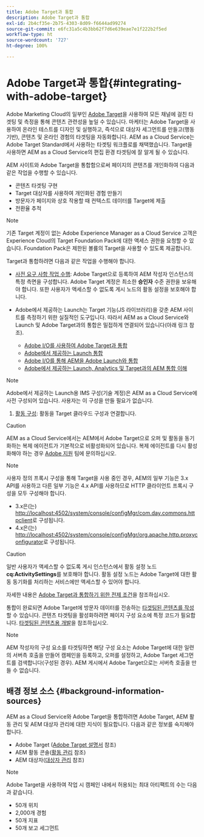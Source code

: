 ```yaml
---
title: Adobe Target과 통합
description: Adobe Target과 통합
exl-id: 2b4cf35e-2b75-4303-8d09-f6644ad99274
source-git-commit: e6fc31a5c4b3bb62f7d6e639eae7e1f222b2f5ed
workflow-type: ht
source-wordcount: '727'
ht-degree: 100%

---
```


# Adobe Target과 통합{#integrating-with-adobe-target}

Adobe Marketing Cloud의 일부인 [Adobe Target](https://www.adobe.com/kr/solutions/testing-targeting/testandtarget.html)을 사용하여 모든 채널에 걸친 타겟팅 및 측정을 통해 콘텐츠 관련성을 높일 수 있습니다. 마케터는 Adobe Target을 사용하여 온라인 테스트를 디자인 및 실행하고, 즉석으로 대상자 세그먼트를 만들고(행동 기반), 콘텐츠 및 온라인 경험의 타겟팅을 자동화합니다. AEM as a Cloud Service는 Adobe Target Standard에서 사용하는 타겟팅 워크플로를 채택했습니다. Target을 사용하면 AEM as a Cloud Service의 편집 환경 타겟팅에 잘 알게 될 수 있습니다.

AEM 사이트와 Adobe Target을 통합함으로써 페이지의 콘텐츠를 개인화하여 다음과 같은 작업을 수행할 수 있습니다.

* 콘텐츠 타겟팅 구현
* Target 대상자를 사용하여 개인화된 경험 만들기
* 방문자가 페이지와 상호 작용할 때 컨텍스트 데이터를 Target에 제출
* 전환율 추적

>[!NOTE]
>
>기존 Target 계정이 없는 Adobe Experience Manager as a Cloud Service 고객은 Experience Cloud의 Target Foundation Pack에 대한 액세스 권한을 요청할 수 있습니다.  Foundation Pack은 제한된 볼륨의 Target을 사용할 수 있도록 제공합니다.


Target과 통합하려면 다음과 같은 작업을 수행해야 합니다.

* [사전 요구 사항 작업 수행](https://experienceleague.adobe.com/docs/experience-manager-65/administering/integration/target-requirements.html): Adobe Target으로 등록하여 AEM 작성자 인스턴스의 특정 측면을 구성합니다. Adobe Target 계정은 최소한 **승인자** 수준 권한을 보유해야 합니다. 또한 사용자가 액세스할 수 없도록 게시 노드의 활동 설정을 보호해야 합니다.

* Adobe에서 제공하는 Launch는 Target 기능(JS 라이브러리)을 갖춘 AEM 사이트를 측정하기 위한 실질적인 도구입니다. 따라서 AEM as a Cloud Service와 Launch 및 Adobe Target과의 통합은 밀접하게 연결되어 있습니다(아래 링크 참조).

   * [Adobe I/O를 사용하여 Adobe Target과 통합](https://experienceleague.adobe.com/docs/experience-manager-65/administering/integration/integration-target-ims-adobe-io.html)
   * [Adobe에서 제공하는 Launch 통합](https://experienceleague.adobe.com/docs/experience-manager-learn/sites/integrations/experience-platform-launch/overview.html)
   * [Adobe I/O를 통해 AEM을 Adobe Launch와 통합](https://docs.adobe.com/content/help/ko/experience-manager-learn/sites/integrations/experience-platform-launch/overview.html)
   * [Adobe에서 제공하는 Launch, Analytics 및 Target과의 AEM 통합 이해](https://experienceleague.adobe.com/docs/experience-manager-learn/sites/integrations/experience-platform-launch/overview.html)

>[!NOTE]
>
>Adobe에서 제공하는 Launch용 IMS 구성(기술 계정)은 AEM as a Cloud Service에 사전 구성되어 있습니다. 사용자는 이 구성을 만들 필요가 없습니다.

1. [활동 구성](https://experienceleague.adobe.com/docs/experience-manager-65/authoring/personalization/activitylib.html): 활동을 Target 클라우드 구성과 연결합니다.

>[!CAUTION]
>
>AEM as a Cloud Service에서는 AEM에서 Adobe Target으로 오퍼 및 활동을 동기화하는 복제 에이전트가 기본적으로 비활성화되어 있습니다. 복제 에이전트를 다시 활성화해야 하는 경우 [Adobe 지원](https://experienceleague.adobe.com/?support-solution=General#support) 팀에 문의하십시오.

>[!NOTE]
>
>사용자 정의 프록시 구성을 통해 Target을 사용 중인 경우, AEM의 일부 기능은 3.x API를 사용하고 다른 일부 기능은 4.x API를 사용하므로 HTTP 클라이언트 프록시 구성을 모두 구성해야 합니다.
>
>* 3.x은(는) [http://localhost:4502/system/console/configMgr/com.day.commons.httpclient](http://localhost:4502/system/console/configMgr/com.day.commons.httpclient)로 구성됩니다.
>* 4.x은(는) [http://localhost:4502/system/console/configMgr/org.apache.http.proxyconfigurator](http://localhost:4502/system/console/configMgr/org.apache.http.proxyconfigurator)로 구성됩니다.
>


>[!CAUTION]
>
>일반 사용자가 액세스할 수 없도록 게시 인스턴스에서 활동 설정 노드 **cq:ActivitySettings**&#x200B;를 보호해야 합니다. 활동 설정 노드는 Adobe Target에 대한 활동 동기화를 처리하는 서비스에만 액세스할 수 있어야 합니다.
>
>자세한 내용은 [Adobe Target과 통합하기 위한 전제 조건](https://experienceleague.adobe.com/docs/experience-manager-65/administering/integration/target-requirements.html#securing-the-activity-settings-node)을 참조하십시오.

통합이 완료되면 Adobe Target에 방문자 데이터를 전송하는 [타겟팅된 콘텐츠를 작성](https://experienceleague.adobe.com/docs/experience-manager-65/authoring/personalization/content-targeting-touch.html)할 수 있습니다. 콘텐츠 타겟팅을 활성화하려면 페이지 구성 요소에 특정 코드가 필요합니다. [타겟팅된 콘텐츠용 개발](https://experienceleague.adobe.com/docs/experience-manager-65/developing/personlization/target.html)을 참조하십시오.

>[!NOTE]
>
>AEM 작성자의 구성 요소를 타겟팅하면 해당 구성 요소는 Adobe Target에 대한 일련의 서버측 호출을 만들어 캠페인을 등록하고, 오퍼를 설정하고, Adobe Target 세그먼트를 검색합니다(구성된 경우). AEM 게시에서 Adobe Target으로는 서버측 호출을 만들 수 없습니다.

## 배경 정보 소스 {#background-information-sources}

AEM as a Cloud Service와 Adobe Target을 통합하려면 Adobe Target, AEM 활동 관리 및 AEM 대상자 관리에 대한 지식이 필요합니다. 다음과 같은 정보를 숙지해야 합니다.

* Adobe Target ([Adobe Target 설명서](https://experienceleague.adobe.com/docs/target/using/target-home.html) 참조)
* AEM 활동 콘솔([활동 관리](https://experienceleague.adobe.com/docs/experience-manager-65/authoring/personalization/activitylib.html) 참조)
* AEM 대상자([대상자 관리](https://experienceleague.adobe.com/docs/experience-manager-65/authoring/personalization/managing-audiences.html) 참조)

>[!NOTE]
>
>Adobe Target을 사용하여 작업 시 캠페인 내에서 허용되는 최대 아티팩트의 수는 다음과 같습니다.
>
>* 50개 위치
>* 2,000개 경험
>* 50개 지표
>* 50개 보고 세그먼트

